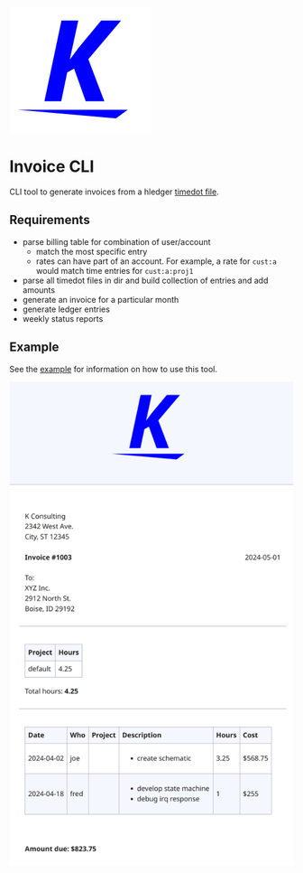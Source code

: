 ![logo](logo.png)

# Invoice CLI

CLI tool to generate invoices from a hledger
[timedot file](https://hledger.org/dev/hledger.html#timedot).

## Requirements

- parse billing table for combination of user/account
  - match the most specific entry
  - rates can have part of an account. For example, a rate for `cust:a` would
    match time entries for `cust:a:proj1`
- parse all timedot files in dir and build collection of entries and add amounts
- generate an invoice for a particular month
- generate ledger entries
- weekly status reports

## Example

See the [example](example/) for information on how to use this tool.

![example invoice](example/kairos-example-invoice.png)
